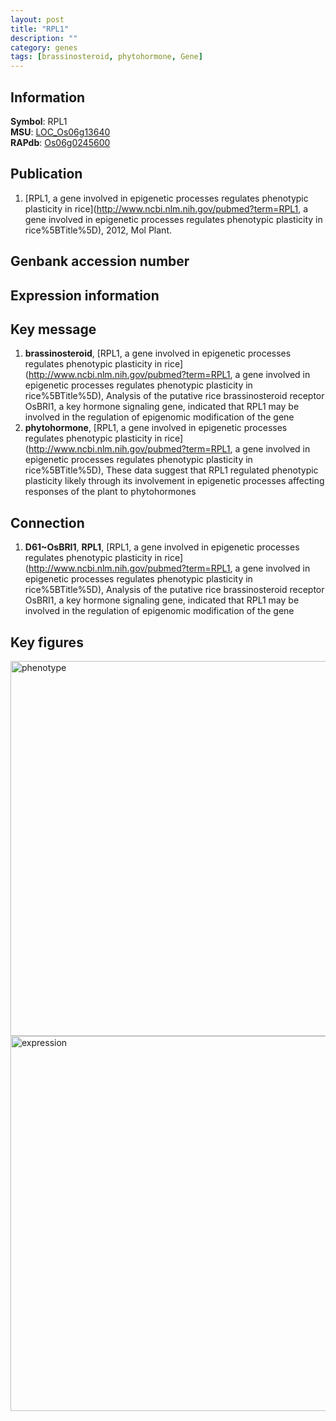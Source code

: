 ```yaml
---
layout: post
title: "RPL1"
description: ""
category: genes
tags: [brassinosteroid, phytohormone, Gene]
---
```


## Information
__Symbol__: RPL1  
__MSU__: [LOC_Os06g13640](http://rice.plantbiology.msu.edu/cgi-bin/ORF_infopage.cgi?orf=LOC_Os06g13640)  
__RAPdb__: [Os06g0245600](http://rapdb.dna.affrc.go.jp/viewer/gbrowse_details/irgsp1?name=Os06g0245600)  

## Publication
1. [RPL1, a gene involved in epigenetic processes regulates phenotypic plasticity in rice](http://www.ncbi.nlm.nih.gov/pubmed?term=RPL1, a gene involved in epigenetic processes regulates phenotypic plasticity in rice%5BTitle%5D), 2012, Mol Plant.

## Genbank accession number

## Expression information

## Key message
1. __brassinosteroid__, [RPL1, a gene involved in epigenetic processes regulates phenotypic plasticity in rice](http://www.ncbi.nlm.nih.gov/pubmed?term=RPL1, a gene involved in epigenetic processes regulates phenotypic plasticity in rice%5BTitle%5D),  Analysis of the putative rice brassinosteroid receptor OsBRI1, a key hormone signaling gene, indicated that RPL1 may be involved in the regulation of epigenomic modification of the gene
2. __phytohormone__, [RPL1, a gene involved in epigenetic processes regulates phenotypic plasticity in rice](http://www.ncbi.nlm.nih.gov/pubmed?term=RPL1, a gene involved in epigenetic processes regulates phenotypic plasticity in rice%5BTitle%5D),  These data suggest that RPL1 regulated phenotypic plasticity likely through its involvement in epigenetic processes affecting responses of the plant to phytohormones

## Connection
1. __D61~OsBRI1__, __RPL1__, [RPL1, a gene involved in epigenetic processes regulates phenotypic plasticity in rice](http://www.ncbi.nlm.nih.gov/pubmed?term=RPL1, a gene involved in epigenetic processes regulates phenotypic plasticity in rice%5BTitle%5D),  Analysis of the putative rice brassinosteroid receptor OsBRI1, a key hormone signaling gene, indicated that RPL1 may be involved in the regulation of epigenomic modification of the gene

## Key figures
<img src="http://ricencode.github.io/images/RPL1.pheno.png" alt="phenotype"  style="width: 600px;"/>

<img src="http://ricencode.github.io/images/RPL1.exp.png" alt="expression"  style="width: 600px;"/>


